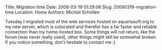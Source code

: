 Title: Migration time
Date: 2008-03-19 01:29:06
Slug: 20080319-migration-time
Location: Home
Authors: Michiel Scholten

<p>Tuesday I migrated most of the web services hosted on aquariusoft.org to my new server, which is colocated and therefor has a far faster and reliable connection than my home-hosted box. Some things will not return, like the forum [was never really used], other things might still be somewhat broken. If you notice something, don't hesitate to contact me :)</p>